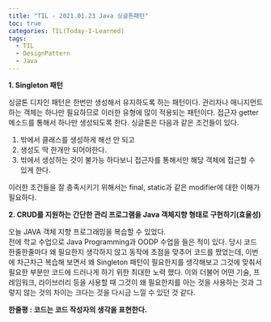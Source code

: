 ```yaml
---
title: "TIL - 2021.01.23 Java 싱글톤패턴"
toc: true
categories: TIL(Today-I-Learned)
tags:
  - TIL
  - DesignPattern
  - Java
---
```


__1. Singleton 패턴__

싱글톤 디자인 패턴은 한번만 생성해서 유지하도록 하는 패턴이다. 관리자나 매니지먼트 하는 객체는 하나만 필요하므로 이러한 유형에 많이 적용되는 패턴이다. 접근자 getter메소드를 통해서 하나만 생성되도록 한다. 싱글톤은 다음과 같은 조건들이 있다.      

1. 밖에서 클래스를 생성하게 해선 안 되고   
2. 생성도 딱 한개만 되어야한다.     
3. 밖에서 생성하는 것이 불가능 하다보니 접근자를 통해서만 해당 객체에 접근할 수 있게 한다.       

이러한 조건들을 잘 충족시키기 위해서는 final, static과 같은 modifier에 대한 이해가 필요하다.



__2. CRUD를 지원하는 간단한 관리 프로그램을 Java 객체지향 형태로 구현하기(효율성)__

오늘 JAVA 객체 지향 프로그래밍을 복습할 수 있었다.   
전에 학교 수업으로 Java Programming과 OODP 수업을 들은 적이 있다. 당시 코드 한줄한줄마다 왜 필요한지 생각하지 않고 동작에 초점을 맞추어 코드를 짰었는데, 이번에 차근차근 복습해 보면서 왜 Singleton 패턴이 필요한지를 생각해보고 그것에 맞춰서 필요한 부분만 코드에 드러나게 하기 위한 최대한 노력 했다. 이와 더불어 어떤 기술, 프레임워크, 라이브러리 등을 사용할 때 그것이 왜 필요한지를 아는 것을 사용하는 것과 그렇지 않는 것의 차이는 크다는 것을 다시금 느낄 수 있던 것 같다.        

__한줄평 : 코드는 코드 작성자의 생각을 표현한다.__  
